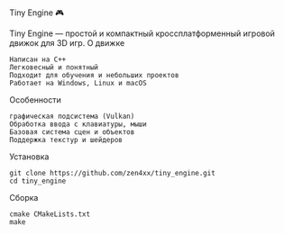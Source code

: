 Tiny Engine 🎮 

Tiny Engine  — простой и компактный кроссплатформенный игровой движок для 3D игр. 
О движке 

    Написан на C++
    Легковесный и понятный
    Подходит для обучения и небольших проектов
    Работает на Windows, Linux и macOS
     

Особенности

    графическая подсистема (Vulkan)
    Обработка ввода с клавиатуры, мыши
    Базовая система сцен и объектов
    Поддержка текстур и шейдеров


Установка

    git clone https://github.com/zen4xx/tiny_engine.git
    cd tiny_engine


Сборка

    cmake CMakeLists.txt
    make
